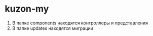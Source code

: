 # kuzon-my
1. В папке components находятся контроллеры и представления
2. В папке updates находятся миграции

